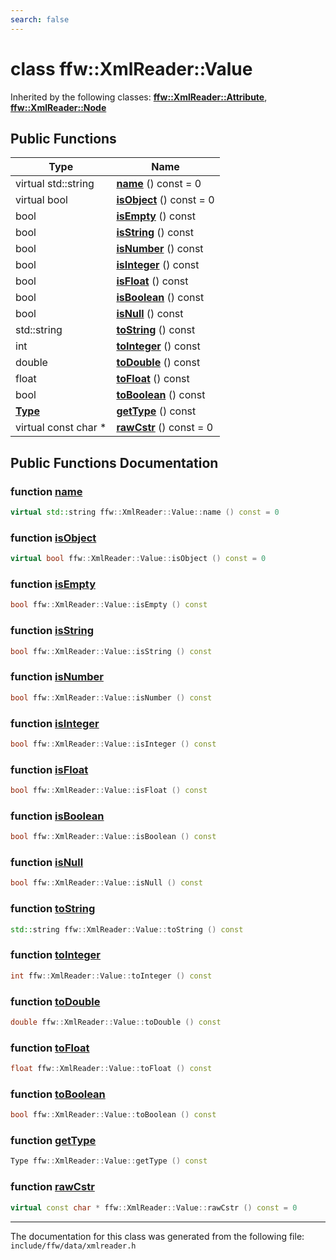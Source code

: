 ```yaml
---
search: false
---
```


# class ffw::XmlReader::Value



Inherited by the following classes: **[ffw::XmlReader::Attribute](classffw_1_1_xml_reader_1_1_attribute.md)**, **[ffw::XmlReader::Node](classffw_1_1_xml_reader_1_1_node.md)**

## Public Functions

|Type|Name|
|-----|-----|
|virtual std::string|[**name**](classffw_1_1_xml_reader_1_1_value.md#1a757d9d2bc4361f698955aef137e33468) () const = 0|
|virtual bool|[**isObject**](classffw_1_1_xml_reader_1_1_value.md#1aa11ae43e9e2e0d99bc51518df4801478) () const = 0|
|bool|[**isEmpty**](classffw_1_1_xml_reader_1_1_value.md#1a7f6c69a6afd6d166e6a7060cc85f686d) () const |
|bool|[**isString**](classffw_1_1_xml_reader_1_1_value.md#1ab9a86e3bac0e4f2031a12c41e63d170f) () const |
|bool|[**isNumber**](classffw_1_1_xml_reader_1_1_value.md#1a36dda67412b32e89b83cc75758910deb) () const |
|bool|[**isInteger**](classffw_1_1_xml_reader_1_1_value.md#1abcdcbc4a9b81475405032bfb025b14f3) () const |
|bool|[**isFloat**](classffw_1_1_xml_reader_1_1_value.md#1afba3f88e31c74423852dba3ff2e588c0) () const |
|bool|[**isBoolean**](classffw_1_1_xml_reader_1_1_value.md#1a4e61f37c8f11e8265018e21c407620a5) () const |
|bool|[**isNull**](classffw_1_1_xml_reader_1_1_value.md#1a3524e402c9fd38744cc7d35f2bd00add) () const |
|std::string|[**toString**](classffw_1_1_xml_reader_1_1_value.md#1aac5994ffef325c9acb59161fdd5db891) () const |
|int|[**toInteger**](classffw_1_1_xml_reader_1_1_value.md#1aef9d5a2fd7153bc1808323a6903fc69c) () const |
|double|[**toDouble**](classffw_1_1_xml_reader_1_1_value.md#1a30c805f40309216701f6e47cfae8e045) () const |
|float|[**toFloat**](classffw_1_1_xml_reader_1_1_value.md#1af605d0fd1eb5fc502772333624b9efd2) () const |
|bool|[**toBoolean**](classffw_1_1_xml_reader_1_1_value.md#1a3d4d61d13cbada5bf8a6eeecdf711e2a) () const |
|**[Type](classffw_1_1_xml_reader.md#1a9e191e1a49c0fe3991a7816ddcad353e)**|[**getType**](classffw_1_1_xml_reader_1_1_value.md#1aa137e01cb53bdd11108a1abca4e6856e) () const |
|virtual const char \*|[**rawCstr**](classffw_1_1_xml_reader_1_1_value.md#1ac426cc42a61b45b993442905b6afaa0b) () const = 0|


## Public Functions Documentation

### function <a id="1a757d9d2bc4361f698955aef137e33468" href="#1a757d9d2bc4361f698955aef137e33468">name</a>

```cpp
virtual std::string ffw::XmlReader::Value::name () const = 0
```



### function <a id="1aa11ae43e9e2e0d99bc51518df4801478" href="#1aa11ae43e9e2e0d99bc51518df4801478">isObject</a>

```cpp
virtual bool ffw::XmlReader::Value::isObject () const = 0
```



### function <a id="1a7f6c69a6afd6d166e6a7060cc85f686d" href="#1a7f6c69a6afd6d166e6a7060cc85f686d">isEmpty</a>

```cpp
bool ffw::XmlReader::Value::isEmpty () const
```



### function <a id="1ab9a86e3bac0e4f2031a12c41e63d170f" href="#1ab9a86e3bac0e4f2031a12c41e63d170f">isString</a>

```cpp
bool ffw::XmlReader::Value::isString () const
```



### function <a id="1a36dda67412b32e89b83cc75758910deb" href="#1a36dda67412b32e89b83cc75758910deb">isNumber</a>

```cpp
bool ffw::XmlReader::Value::isNumber () const
```



### function <a id="1abcdcbc4a9b81475405032bfb025b14f3" href="#1abcdcbc4a9b81475405032bfb025b14f3">isInteger</a>

```cpp
bool ffw::XmlReader::Value::isInteger () const
```



### function <a id="1afba3f88e31c74423852dba3ff2e588c0" href="#1afba3f88e31c74423852dba3ff2e588c0">isFloat</a>

```cpp
bool ffw::XmlReader::Value::isFloat () const
```



### function <a id="1a4e61f37c8f11e8265018e21c407620a5" href="#1a4e61f37c8f11e8265018e21c407620a5">isBoolean</a>

```cpp
bool ffw::XmlReader::Value::isBoolean () const
```



### function <a id="1a3524e402c9fd38744cc7d35f2bd00add" href="#1a3524e402c9fd38744cc7d35f2bd00add">isNull</a>

```cpp
bool ffw::XmlReader::Value::isNull () const
```



### function <a id="1aac5994ffef325c9acb59161fdd5db891" href="#1aac5994ffef325c9acb59161fdd5db891">toString</a>

```cpp
std::string ffw::XmlReader::Value::toString () const
```



### function <a id="1aef9d5a2fd7153bc1808323a6903fc69c" href="#1aef9d5a2fd7153bc1808323a6903fc69c">toInteger</a>

```cpp
int ffw::XmlReader::Value::toInteger () const
```



### function <a id="1a30c805f40309216701f6e47cfae8e045" href="#1a30c805f40309216701f6e47cfae8e045">toDouble</a>

```cpp
double ffw::XmlReader::Value::toDouble () const
```



### function <a id="1af605d0fd1eb5fc502772333624b9efd2" href="#1af605d0fd1eb5fc502772333624b9efd2">toFloat</a>

```cpp
float ffw::XmlReader::Value::toFloat () const
```



### function <a id="1a3d4d61d13cbada5bf8a6eeecdf711e2a" href="#1a3d4d61d13cbada5bf8a6eeecdf711e2a">toBoolean</a>

```cpp
bool ffw::XmlReader::Value::toBoolean () const
```



### function <a id="1aa137e01cb53bdd11108a1abca4e6856e" href="#1aa137e01cb53bdd11108a1abca4e6856e">getType</a>

```cpp
Type ffw::XmlReader::Value::getType () const
```



### function <a id="1ac426cc42a61b45b993442905b6afaa0b" href="#1ac426cc42a61b45b993442905b6afaa0b">rawCstr</a>

```cpp
virtual const char * ffw::XmlReader::Value::rawCstr () const = 0
```





----------------------------------------
The documentation for this class was generated from the following file: `include/ffw/data/xmlreader.h`
